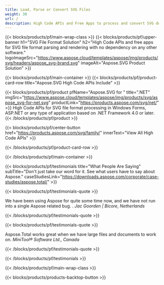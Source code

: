 ```yaml
---
title: Load, Parse or Convert SVG Files 
weight: 30
url: /
description: High Code APIs and Free Apps to process and convert SVG documents to PDF XPS and image formats.
---
```


{{< blocks/products/pf/main-wrap-class >}}
{{< blocks/products/pf/upper-banner h1="SVG File Format Solution" h2="High Code APIs and free apps for SVG file format parsing and rendering with no dependency on any other software." logoImageSrc="https://www.aspose.cloud/templates/aspose/img/products/svg/headers/aspose_svg-brand.svg" imageAlt="Aspose.SVG Product Solution" >}}

{{< blocks/products/pf/main-container >}}
{{< blocks/products/pf/product-card-row title="Aspose.SVG High Code APIs Include" >}}

{{< blocks/products/pf/product pfName="Aspose.SVG for " title=".NET" imgSrc="https://www.aspose.cloud/templates/aspose/img/products/svg/aspose_svg-for-net.svg" productLink="https://products.aspose.com/svg/net/" >}}
High Code APIs for SVG file format processing in Windows Forms, ASP.NET or any type of application based on .NET Framework 4.0 or later.
{{< /blocks/products/pf/product >}}

{{< blocks/products/pf/center-button href="https://products.aspose.com/svg/family/" innerText="View All High Code APIs" >}}

{{< /blocks/products/pf/product-card-row >}}

{{< /blocks/products/pf/main-container >}}

{{< blocks/products/pf/testimonials title="What People Are Saying" subTitle="Don't just take our word for it. See what users have to say about Aspose." caseStudiesLink="https://downloads.aspose.com/corporate/case-studies/aspose.total/" >}}

{{< blocks/products/pf/testimonials-quote >}}
<p class="first">
 We have been using Aspose for quite some time now, and we have not run into a single Aspose related bug. .
 <em>
  Jac Goorden | Bicore, Netherlands
 </em>
</p>

{{< /blocks/products/pf/testimonials-quote >}}

{{< blocks/products/pf/testimonials-quote >}}
<p class="second">
 Aspose.Total works great when we have large files and documents to work on.
 <em>
  MiniTool® Software Ltd., Canada
 </em>
</p>

{{< /blocks/products/pf/testimonials-quote >}}

{{< /blocks/products/pf/testimonials >}}

{{< /blocks/products/pf/main-wrap-class >}}

{{< blocks/products/products-backtop-button >}}